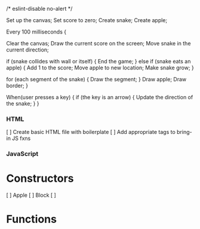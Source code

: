 /* eslint-disable no-alert */

Set up the canvas;
Set score to zero;
Create snake;
Create apple;

Every 100 milliseconds { 

  Clear the canvas;
  Draw the current score on the screen;
  Move snake in the current direction;

  if (snake collides with wall or itself) { 
    End the game;
  } else if (snake eats an apple) { 
    Add 1 to the score; 
    Move apple to new location;
    Make snake grow;
  }

  for (each segment of the snake) { 
    Draw the segment; 
  }
  Draw apple;
  Draw border;
}

When(user presses a key) { 
  if (the key is an arrow) { 
    Update the direction of the snake;
  }
}

### HTML
[ ] Create basic HTML file with boilerplate
[ ] Add appropriate <script></script> tags to bring-in JS fxns 

### JavaScript
  # Constructors
  [ ] Apple
  [ ] Block
  [ ] 

  
  # Functions

  